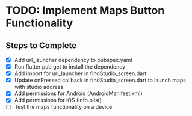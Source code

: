 # TODO: Implement Maps Button Functionality

## Steps to Complete
- [x] Add url_launcher dependency to pubspec.yaml
- [x] Run flutter pub get to install the dependency
- [x] Add import for url_launcher in findStudio_screen.dart
- [x] Update onPressed callback in findStudio_screen.dart to launch maps with studio address
- [x] Add permissions for Android (AndroidManifest.xml)
- [x] Add permissions for iOS (Info.plist)
- [ ] Test the maps functionality on a device
